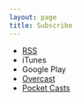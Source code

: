 ```yaml
---
layout: page
title: Subscribe
---
```


* [RSS](http://dasow.libsyn.com/rss)
* iTunes
* Google Play
* [Overcast](https://overcast.fm/p583069-PllntH)
* [Pocket Casts](http://pcasts.in/feed/dasow.libsyn.com/rss)
